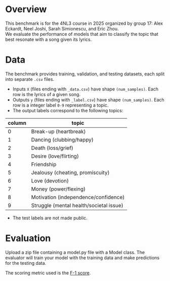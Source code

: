 # Overview
This benchmark is for the 4NL3 course in 2025 organized by group 17: Alex Eckardt, Neel Joshi, Sarah Simionescu, and Eric Zhou.  
We evaluate the performance of models that aim to classify the topic that best resonate with a song given its lyrics. 

# Data
The benchmark provides training, validation, and testing datasets, each split into separate `.csv` files.
- Inputs `X` (files ending with `_data.csv`) have shape `(num_samples)`. Each row is the lyrics of a given song. 
- Outputs `y` (files ending with `_label.csv`) have shape `(num_samples)`. Each row is a integer label `0-9` representing a topic. 
- The output labels correspond to the following topics: 

| column | topic |
|---|---|
| 0 | Break-up (heartbreak) |
| 1 | Dancing (clubbing/happy) |
| 2 | Death (loss/grief) |
| 3 | Desire (love/flirting) |
| 4 | Friendship |
| 5 | Jealousy (cheating, promiscuity) |
| 6 | Love (devotion) |
| 7 | Money (power/flexing) |
| 8 | Motivation (independence/confidence) |
| 9 | Struggle (mental health/societal issue) |

- The test labels are not made public. 

# Evaluation
Upload a zip file containing a model.py file with a Model class. The evaluator will train your model with the 
training data and make predictions for the testing data. 

The scoring metric used is the [F-1 score](https://scikit-learn.org/stable/modules/generated/sklearn.metrics.f1_score.html).
